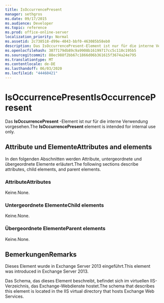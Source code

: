 ```yaml
---
title: IsOccurrencePresent
manager: sethgros
ms.date: 09/17/2015
ms.audience: Developer
ms.topic: reference
ms.prod: office-online-server
localization_priority: Normal
ms.assetid: 2c738518-d99e-4043-bbf0-463085b58eb0
description: Das IsOccurrencePresent-Element ist nur für die interne Verwendung vorgesehen.
ms.openlocfilehash: 3077179db89c9a9908b16199717cc5c110c195b5
ms.sourcegitcommit: 88ec988f2bb67c1866d06b361615f3674a24e795
ms.translationtype: MT
ms.contentlocale: de-DE
ms.lasthandoff: 06/03/2020
ms.locfileid: "44460421"
---
```

# <a name="isoccurrencepresent"></a><span data-ttu-id="e7809-103">IsOccurrencePresent</span><span class="sxs-lookup"><span data-stu-id="e7809-103">IsOccurrencePresent</span></span>

<span data-ttu-id="e7809-104">Das **IsOccurrencePresent** -Element ist nur für die interne Verwendung vorgesehen.</span><span class="sxs-lookup"><span data-stu-id="e7809-104">The **IsOccurrencePresent** element is intended for internal use only.</span></span> 

## <a name="attributes-and-elements"></a><span data-ttu-id="e7809-105">Attribute und Elemente</span><span class="sxs-lookup"><span data-stu-id="e7809-105">Attributes and elements</span></span>

<span data-ttu-id="e7809-106">In den folgenden Abschnitten werden Attribute, untergeordnete und übergeordnete Elemente erläutert.</span><span class="sxs-lookup"><span data-stu-id="e7809-106">The following sections describe attributes, child elements, and parent elements.</span></span>
  
### <a name="attributes"></a><span data-ttu-id="e7809-107">Attribute</span><span class="sxs-lookup"><span data-stu-id="e7809-107">Attributes</span></span>

<span data-ttu-id="e7809-108">Keine.</span><span class="sxs-lookup"><span data-stu-id="e7809-108">None.</span></span>
  
### <a name="child-elements"></a><span data-ttu-id="e7809-109">Untergeordnete Elemente</span><span class="sxs-lookup"><span data-stu-id="e7809-109">Child elements</span></span>

<span data-ttu-id="e7809-110">Keine.</span><span class="sxs-lookup"><span data-stu-id="e7809-110">None.</span></span>
  
### <a name="parent-elements"></a><span data-ttu-id="e7809-111">Übergeordnete Elemente</span><span class="sxs-lookup"><span data-stu-id="e7809-111">Parent elements</span></span>

<span data-ttu-id="e7809-112">Keine.</span><span class="sxs-lookup"><span data-stu-id="e7809-112">None.</span></span>
  
## <a name="remarks"></a><span data-ttu-id="e7809-113">Bemerkungen</span><span class="sxs-lookup"><span data-stu-id="e7809-113">Remarks</span></span>

<span data-ttu-id="e7809-114">Dieses Element wurde in Exchange Server 2013 eingeführt.</span><span class="sxs-lookup"><span data-stu-id="e7809-114">This element was introduced in Exchange Server 2013.</span></span>
  
<span data-ttu-id="e7809-115">Das Schema, das dieses Element beschreibt, befindet sich im virtuellen IIS-Verzeichnis, das Exchange-Webdienste hostet.</span><span class="sxs-lookup"><span data-stu-id="e7809-115">The schema that describes this element is located in the IIS virtual directory that hosts Exchange Web Services.</span></span>
  

